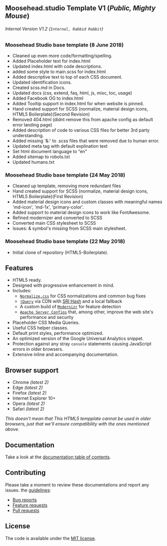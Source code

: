 ## Moosehead.studio Template V1 (_Public, Mighty Mouse_)
###### Internal Version V1.2 (`Internal, Rabbid Rabbit`)



### Moosehead Studio base template (8 June 2018)

* Cleaned up even more code/formatting/spelling.
* Added Placeholder text for index.html
* Updated index.html with code descriptions.
* added some style to main.scss for index.html
* Added descriptive text to top of each CSS document.
* Updated identification icons.
* Created scss.md in Docs.
* Updated docs (css, extend, faq, html, js, misc, toc, usage)
* Added Facebook OG to index.html
* Added Tooltip support in index.html for when website is pinned.
* Hand created support for SCSS (normalize, material design icons, HTML5 Boilerplate)(Second Revision)
* Removed 404.html (didnt remove this from apache config as default error landing page)
* Added description of code to various CSS files for better 3rd party understanding.
* Added missing '&:' to .scss files that were removed due to human error.
* Updated meta tag with default explination text
* Set html document language to “en"
* Added sitemap to robots.txt
* Updated humans.txt

### Moosehead Studio base template (24 May 2018)

* Cleaned up template, removing more redundant files
* Hand created support for SCSS (normalize, material design icons, HTML5 Boilerplate)(First Revision)
* Added material design icons and custom classes with meaningful names 'md-icon', 'md-1x', 'primary-color'.
* Added support to material design icons to work like FontAwesome.
* Refined modernizer and converted to SCSS
* Converted main CSS stylesheet to SCSS
* Issues: & symbol's missing from SCSS main stylesheet.


### Moosehead Studio base template (22 May 2018)

* Initial clone of repository (HTML5-Boilerplate).

## Features

* HTML5 ready.
* Designed with progressive enhancement in mind.
* Includes:
  * [`Normalize.css`](https://necolas.github.com/normalize.css/)
    for CSS normalizations and common bug fixes
  * [`jQuery`](https://jquery.com/) via CDN with [SRI Hash](https://developer.mozilla.org/en-US/docs/Web/Security/Subresource_Integrity) and a local fallback
  * A custom build of [`Modernizr`](https://modernizr.com/) for feature
    detection
  * [`Apache Server Configs`](https://github.com/h5bp/server-configs-apache)
    that, among other, improve the web site's performance and security
* Placeholder CSS Media Queries.
* Useful CSS helper classes.
* Default print styles, performance optimized.
* An optimized version of the Google Universal Analytics snippet.
* Protection against any stray `console` statements causing JavaScript
  errors in older browsers.
* Extensive inline and accompanying documentation.


## Browser support

* Chrome *(latest 2)*
* Edge *(latest 2)*
* Firefox *(latest 2)*
* Internet Explorer 10+
* Opera *(latest 2)*
* Safari *(latest 2)*

*This doesn't mean that This HTML5 tempplate cannot be used in older browsers,
just that we'll ensure compatibility with the ones mentioned above.*


## Documentation

Take a look at the [documentation table of contents](dist/doc/TOC.md).


## Contributing
Please take a moment to review these documentations and report any issues.
the [guidelines](.github/CONTRIBUTING.md):

* [Bug reports](.github/CONTRIBUTING.md#bugs)
* [Feature requests](.github/CONTRIBUTING.md#features)
* [Pull requests](.github/CONTRIBUTING.md#pull-requests)


## License

The code is available under the [MIT license](LICENSE.txt).
